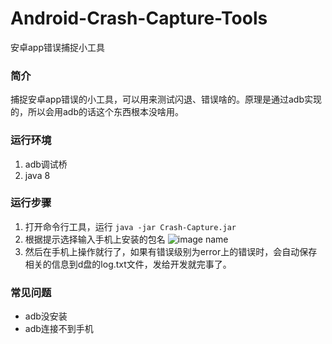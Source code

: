 # Android-Crash-Capture-Tools
安卓app错误捕捉小工具

### 简介
捕捉安卓app错误的小工具，可以用来测试闪退、错误啥的。原理是通过adb实现的，所以会用adb的话这个东西根本没啥用。

### 运行环境
1. adb调试桥
2. java 8

### 运行步骤
1. 打开命令行工具，运行 `java -jar Crash-Capture.jar`
2. 根据提示选择输入手机上安装的包名
![image name]()
3. 然后在手机上操作就行了，如果有错误级别为error上的错误时，会自动保存相关的信息到d盘的log.txt文件，发给开发就完事了。

### 常见问题
- adb没安装
- adb连接不到手机
